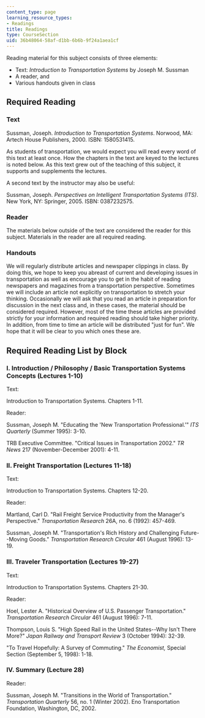 ```yaml
---
content_type: page
learning_resource_types:
- Readings
title: Readings
type: CourseSection
uid: 36b48064-58af-d1bb-6b6b-9f24a1aea1cf
---
```


Reading material for this subject consists of three elements: 

*   Text: _Introduction to Transportation Systems_ by Joseph M. Sussman
*   A reader, and
*   Various handouts given in class

Required Reading
----------------

### Text

Sussman, Joseph. _Introduction to Transportation Systems_. Norwood, MA: Artech House Publishers, 2000. ISBN: 1580531415.

As students of transportation, we would expect you will read every word of this text at least once. How the chapters in the text are keyed to the lectures is noted below. As this text grew out of the teaching of this subject, it supports and supplements the lectures.

A second text by the instructor may also be useful:

Sussman, Joseph. _Perspectives on Intelligent Transportation Systems (ITS)_. New York, NY: Springer, 2005. ISBN: 0387232575.

### Reader

The materials below outside of the text are considered the reader for this subject. Materials in the reader are all required reading.

### Handouts

We will regularly distribute articles and newspaper clippings in class. By doing this, we hope to keep you abreast of current and developing issues in transportation as well as encourage you to get in the habit of reading newspapers and magazines from a transportation perspective. Sometimes we will include an article not explicitly on transportation to stretch your thinking. Occasionally we will ask that you read an article in preparation for discussion in the next class and, in these cases, the material should be considered required. However, most of the time these articles are provided strictly for your information and required reading should take higher priority. In addition, from time to time an article will be distributed "just for fun". We hope that it will be clear to you which ones these are.

Required Reading List by Block
------------------------------

### I. Introduction / Philosophy / Basic Transportation Systems Concepts (Lectures 1-10)

Text:

Introduction to Transportation Systems. Chapters 1-11.

Reader:

Sussman, Joseph M. "Educating the 'New Transportation Professional.'" _ITS Quarterly_ (Summer 1995): 3-10.

TRB Executive Committee. "Critical Issues in Transportation 2002." _TR News_ 217 (November-December 2001): 4-11.

### II. Freight Transportation (Lectures 11-18)

Text:

Introduction to Transportation Systems. Chapters 12-20.

Reader:

Martland, Carl D. "Rail Freight Service Productivity from the Manager's Perspective." _Transportation Research_ 26A, no. 6 (1992): 457-469.

Sussman, Joseph M. "Transportation's Rich History and Challenging Future--Moving Goods." _Transportation Research Circular_ 461 (August 1996): 13-19.

### III. Traveler Transportation (Lectures 19-27)

Text:

Introduction to Transportation Systems. Chapters 21-30.

Reader:

Hoel, Lester A. "Historical Overview of U.S. Passenger Transportation." _Transportation Research Circular_ 461 (August 1996): 7-11.

Thompson, Louis S. "High Speed Rail in the United States--Why Isn't There More?" _Japan Railway and Transport Review_ 3 (October 1994): 32-39.

"To Travel Hopefully: A Survey of Commuting." _The Economist,_ Special Section (September 5, 1998): 1-18.

### IV. Summary (Lecture 28)

Reader:

Sussman, Joseph M. "Transitions in the World of Transportation." _Transportation Quarterly_ 56, no. 1 (Winter 2002). Eno Transportation Foundation, Washington, DC, 2002.